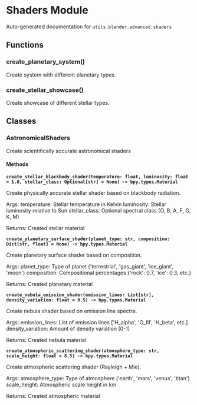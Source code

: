 # Shaders Module

Auto-generated documentation for `utils.blender.advanced.shaders`

## Functions

### create_planetary_system()

Create system with different planetary types.

### create_stellar_showcase()

Create showcase of different stellar types.

## Classes

### AstronomicalShaders

Create scientifically accurate astronomical shaders

#### Methods

**`create_stellar_blackbody_shader(temperature: float, luminosity: float = 1.0, stellar_class: Optional[str] = None) -> bpy.types.Material`**

Create physically accurate stellar shader based on blackbody radiation.

Args:
temperature: Stellar temperature in Kelvin
luminosity: Stellar luminosity relative to Sun
stellar_class: Optional spectral class (O, B, A, F, G, K, M)

Returns:
Created stellar material

**`create_planetary_surface_shader(planet_type: str, composition: Dict[str, float] = None) -> bpy.types.Material`**

Create planetary surface shader based on composition.

Args:
planet_type: Type of planet ('terrestrial', 'gas_giant', 'ice_giant', 'moon')
composition: Compositional percentages {'rock': 0.7, 'ice': 0.3, etc.}

Returns:
Created planetary material

**`create_nebula_emission_shader(emission_lines: List[str], density_variation: float = 0.5) -> bpy.types.Material`**

Create nebula shader based on emission line spectra.

Args:
emission_lines: List of emission lines ['H_alpha', 'O_III', 'H_beta', etc.]
density_variation: Amount of density variation (0-1)

Returns:
Created nebula material

**`create_atmospheric_scattering_shader(atmosphere_type: str, scale_height: float = 8.5) -> bpy.types.Material`**

Create atmospheric scattering shader (Rayleigh + Mie).

Args:
atmosphere_type: Type of atmosphere ('earth', 'mars', 'venus', 'titan')
scale_height: Atmospheric scale height in km

Returns:
Created atmospheric material
